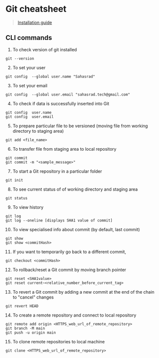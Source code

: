 # Git cheatsheet

> [Installation guide](git-scm.com)

## CLI commands
1. To check version of git installed 
```
git --version 

```
2. To set your user 
```
git config  --global user.name "Sahasrad"
```
3. To set your email
```
git config  --global user.email "sahasrad.tech@gmail.com"
```
4. To check if data is successfully inserted into Git
```
git config  user.name
git config  user.email

```

5. To prepare particular file to be versioned (moving file from working directory to staging area)
```
git add <file_name>
```

6. To transfer file from staging area to local repository
```
git commit
git commit -m "<sample_message>"
```

7. To start a Git repository in a particular folder
```
git init
```

8. To see current status of of working directory and staging area
```
git status
```

9. To view history
```
git log
git log --oneline [displays SHA1 value of commit]
```

10. To view specialised info about commit (by default, last commit)
```
git show
git show <commitHash>
```

11. If you want to temporarily go back to a different commit,
```
git checkout <commitHash>
```

12. To rollback/reset a Git commit by moving branch pointer
```
git reset <SHA1value>
git reset current~<relative_number_before_current_tag>
```

13. To revert a Git commit by adding a new commit at the end of the chain to "cancel" changes
```
git revert HEAD
```

14. To create a remote repository and connect to local repository
```
git remote add origin <HTTPS_web_url_of_remote_repository>
git branch -M main
git push -u origin main
```

15. To clone remote repositories to local machine
```
git clone <HTTPS_web_url_of_remote_repository>

```



